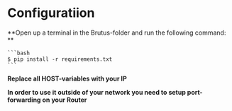 # Configuratiion


**Open up a terminal in the Brutus-folder and run the following command: **

    ```bash
    $ pip install -r requirements.txt
    ```

**Replace all HOST-variables with your IP**

**In order to use it outside of your network you need to setup port-forwarding on your Router**

